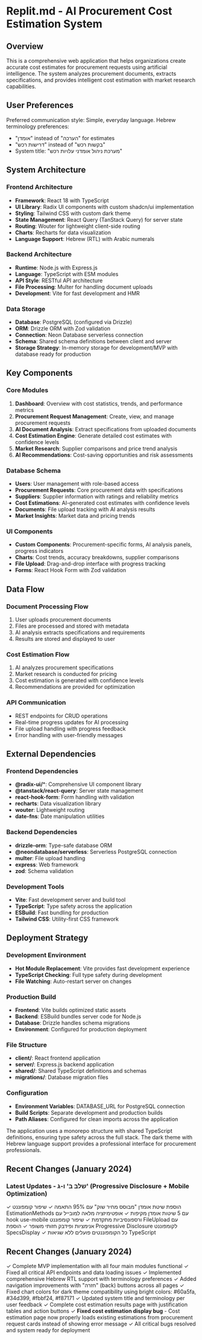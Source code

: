 # Replit.md - AI Procurement Cost Estimation System

## Overview

This is a comprehensive web application that helps organizations create accurate cost estimates for procurement requests using artificial intelligence. The system analyzes procurement documents, extracts specifications, and provides intelligent cost estimation with market research capabilities.

## User Preferences

Preferred communication style: Simple, everyday language.
Hebrew terminology preferences:
- "אומדן" instead of "הערכה" for estimates
- "דרישות רכש" instead of "בקשות רכש" 
- System title: "מערכת ניהול אומדני עלויות רכש"

## System Architecture

### Frontend Architecture
- **Framework**: React 18 with TypeScript
- **UI Library**: Radix UI components with custom shadcn/ui implementation
- **Styling**: Tailwind CSS with custom dark theme
- **State Management**: React Query (TanStack Query) for server state
- **Routing**: Wouter for lightweight client-side routing
- **Charts**: Recharts for data visualization
- **Language Support**: Hebrew (RTL) with Arabic numerals

### Backend Architecture
- **Runtime**: Node.js with Express.js
- **Language**: TypeScript with ESM modules
- **API Style**: RESTful API architecture
- **File Processing**: Multer for handling document uploads
- **Development**: Vite for fast development and HMR

### Data Storage
- **Database**: PostgreSQL (configured via Drizzle)
- **ORM**: Drizzle ORM with Zod validation
- **Connection**: Neon Database serverless connection
- **Schema**: Shared schema definitions between client and server
- **Storage Strategy**: In-memory storage for development/MVP with database ready for production

## Key Components

### Core Modules
1. **Dashboard**: Overview with cost statistics, trends, and performance metrics
2. **Procurement Request Management**: Create, view, and manage procurement requests
3. **AI Document Analysis**: Extract specifications from uploaded documents
4. **Cost Estimation Engine**: Generate detailed cost estimates with confidence levels
5. **Market Research**: Supplier comparisons and price trend analysis
6. **AI Recommendations**: Cost-saving opportunities and risk assessments

### Database Schema
- **Users**: User management with role-based access
- **Procurement Requests**: Core procurement data with specifications
- **Suppliers**: Supplier information with ratings and reliability metrics
- **Cost Estimations**: AI-generated cost estimates with confidence levels
- **Documents**: File upload tracking with AI analysis results
- **Market Insights**: Market data and pricing trends

### UI Components
- **Custom Components**: Procurement-specific forms, AI analysis panels, progress indicators
- **Charts**: Cost trends, accuracy breakdowns, supplier comparisons
- **File Upload**: Drag-and-drop interface with progress tracking
- **Forms**: React Hook Form with Zod validation

## Data Flow

### Document Processing Flow
1. User uploads procurement documents
2. Files are processed and stored with metadata
3. AI analysis extracts specifications and requirements
4. Results are stored and displayed to user

### Cost Estimation Flow
1. AI analyzes procurement specifications
2. Market research is conducted for pricing
3. Cost estimation is generated with confidence levels
4. Recommendations are provided for optimization

### API Communication
- REST endpoints for CRUD operations
- Real-time progress updates for AI processing
- File upload handling with progress feedback
- Error handling with user-friendly messages

## External Dependencies

### Frontend Dependencies
- **@radix-ui/***: Comprehensive UI component library
- **@tanstack/react-query**: Server state management
- **react-hook-form**: Form handling with validation
- **recharts**: Data visualization library
- **wouter**: Lightweight routing
- **date-fns**: Date manipulation utilities

### Backend Dependencies
- **drizzle-orm**: Type-safe database ORM
- **@neondatabase/serverless**: Serverless PostgreSQL connection
- **multer**: File upload handling
- **express**: Web framework
- **zod**: Schema validation

### Development Tools
- **Vite**: Fast development server and build tool
- **TypeScript**: Type safety across the application
- **ESBuild**: Fast bundling for production
- **Tailwind CSS**: Utility-first CSS framework

## Deployment Strategy

### Development Environment
- **Hot Module Replacement**: Vite provides fast development experience
- **TypeScript Checking**: Full type safety during development
- **File Watching**: Auto-restart server on changes

### Production Build
- **Frontend**: Vite builds optimized static assets
- **Backend**: ESBuild bundles server code for Node.js
- **Database**: Drizzle handles schema migrations
- **Environment**: Configured for production deployment

### File Structure
- **client/**: React frontend application
- **server/**: Express.js backend application
- **shared/**: Shared TypeScript definitions and schemas
- **migrations/**: Database migration files

### Configuration
- **Environment Variables**: DATABASE_URL for PostgreSQL connection
- **Build Scripts**: Separate development and production builds
- **Path Aliases**: Configured for clean imports across the application

The application uses a monorepo structure with shared TypeScript definitions, ensuring type safety across the full stack. The dark theme with Hebrew language support provides a professional interface for procurement professionals.

## Recent Changes (January 2024)

### Latest Updates - שלב ב' ו-ג' (Progressive Disclosure + Mobile Optimization)
✓ הוספת שיטת אומדן "מבוסס מחיר שוק" עם 95% התאמה
✓ שיפור קומפוננט EstimationMethods עם 5 שיטות אומדן מקיפות
✓ אופטימיזציה מלאה למובייל עם hook use-mobile ורספונסיביות מתקדמת
✓ שיפור קומפוננט FileUpload עם אנימציות ופידבק חזותי משופר
✓ הוספת Progressive Disclosure לקומפוננט SpecsDisplay
✓ כל הקומפוננטים פועלים ללא שגיאות TypeScript

## Recent Changes (January 2024)

✓ Complete MVP implementation with all four main modules functional
✓ Fixed all critical API endpoints and data loading issues
✓ Implemented comprehensive Hebrew RTL support with terminology preferences
✓ Added navigation improvements with "חזרה" (back) buttons across all pages
✓ Fixed chart colors for dark theme compatibility using bright colors: #60a5fa, #34d399, #fbbf24, #f87171
✓ Updated system title and terminology per user feedback
✓ Complete cost estimation results page with justification tables and action buttons
✓ **Fixed cost estimation display bug** - Cost estimation page now properly loads existing estimations from procurement request cards instead of showing error message
✓ All critical bugs resolved and system ready for deployment